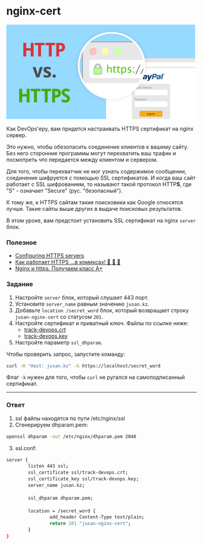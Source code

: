 # nginx-cert

<img src="https.jpg" alt="https" width="500"/>

Как DevOps'еру, вам придется настраивать HTTPS сертификат на nginx сервер.

Это нужно, чтобы обезопасить соединение клиентов к вашему сайту. Без него сторонние
программы могут перехватить ваш трафик и посмотреть что передается между клиентом и сервером.

Для того, чтобы перехватчик не мог узнать содержимое сообщении, соединение шифруется
с помощью SSL сертификатов. И когда ваш сайт работает с SSL шифрованием, то называют
такой протокол HTTP**S**, где "S" - означает "Secure" (рус. "безопасный").

К тому же, к HTTPS сайтам такие поисковики как Google относятся лучше. Такие
сайты выше других в выдаче поисковых результатов.

В этом уроке, вам предстоит установить SSL сертификат на nginx `server` блок.

### Полезное

- [Configuring HTTPS servers](http://nginx.org/en/docs/http/configuring_https_servers.html)
- [Как работает HTTPS ...в комиксах! 🌈 🎉 🍕](https://howhttps.works/ru/)
- [Nginx и https. Получаем класс А+](https://habr.com/ru/post/252821/)

### Задание

1. Настройте `server` блок, который слушает 443 порт.
2. Установите `server_name` равным значению `jusan.kz`.
3. Добавьте `location /secret_word` блок, который возвращает строку `jusan-nginx-cert` со статусом `201`.
4. Настройте сертификат и приватный ключ. Файлы по ссылке ниже:
   - [track-devops.crt](https://stepik.org/media/attachments/lesson/686238/track-devops.crt)
   - [track-devops.key](https://stepik.org/media/attachments/lesson/686238/track-devops.key)
5. Настройте параметр `ssl_dhparam`.

Чтобы проверить запрос, запустите команду:

```bash
curl -H "Host: jusan.kz" -k https://localhost/secret_word
```

Флаг `-k` нужен для того, чтобы `curl` не ругался на самоподписанный сертификат.

---

### Ответ

1. ssl файлы находятся по пути /etc/nginx/ssl
2. Сгенерируем dhparam.pem:
```bash
openssl dhparam -out /etc/nginx/dhparam.pem 2048
```
3. ssl.conf:
```bash
server {
        listen 443 ssl;
        ssl_certificate ssl/track-devops.crt;
        ssl_certificate_key ssl/track-devops.key;
        server_name jusan.kz;

        ssl_dhparam dhparam.pem;

        location = /secret_word {
                add_header Content-Type text/plain;
                return 201 "jusan-nginx-cert";
        }
}
```